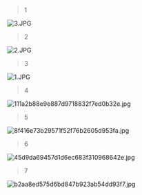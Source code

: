 > 1

![3.JPG](https://s2.loli.net/2022/06/11/hCt1GNwTBu2axHJ.jpg)

> 2

![2.JPG](https://s2.loli.net/2022/06/11/H6rBSU4qMsYc9Vg.jpg)

> 3

![1.JPG](https://s2.loli.net/2022/06/11/8Q4hemKDSwNu5vl.jpg)

> 4

![111a2b88e9e887d9718832f7ed0b32e.jpg](https://s2.loli.net/2022/06/13/WcZ24VQ9GHSvwkE.jpg)

> 5

![8f416e73b29571f52f76b2605d953fa.jpg](https://s2.loli.net/2022/06/13/aiedlyA8VnO36DP.jpg)

> 6

![45d9da69457d1d6ec683f310968642e.jpg](https://s2.loli.net/2022/06/13/Iw19GbjxNusUqnR.jpg)

> 7

![b2aa8ed575d6bd847b923ab54dd93f7.jpg](https://s2.loli.net/2022/06/13/MUWrV2NFjQk5Gfi.jpg)
